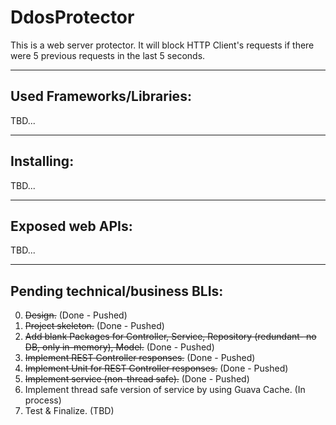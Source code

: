 # DdosProtector

This is a web server protector. 
It will block HTTP Client's requests if there were 5 previous requests in the last 5 seconds.


****
## Used Frameworks/Libraries:
TBD...
 
 
****
## Installing:
TBD...


****
## Exposed web APIs:
TBD...


****
## Pending technical/business BLIs:
0. ~~Design.~~  (Done - Pushed)  
1. ~~Project skeleton.~~  (Done - Pushed)  
2. ~~Add blank Packages for Controller, Service, Repository (redundant- no DB, only in-memory), Model.~~  (Done - Pushed)  
3. ~~Implement REST Controller responses.~~  (Done - Pushed) 
4. ~~Implement Unit for REST Controller responses.~~   (Done - Pushed)  
5. ~~Implement service (non-thread safe).~~   (Done - Pushed)  
6. Implement thread safe version of service by using Guava Cache.  (In process)  
8. Test & Finalize.    (TBD)    
